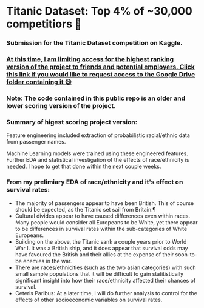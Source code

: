 # Titanic Dataset: Top 4% of ~30,000 competitiors 🥇

### Submission for the Titanic Dataset competition on Kaggle. 

### [At this time, I am limiting access for the highest ranking version of the project to friends and potential employers. Click this link if you would like to request access to the Google Drive folder containing it :smile:](https://drive.google.com/file/d/1D44rR_IH60kL4PmiVxaADlzzcBD65fAv/view?usp=sharing)

### Note: The code contained in this public repo is an older and lower scoring version of the project.



### Summary of higest scoring project version:

Feature engineering included extraction of probabilistic racial/ethnic data from passenger names.  

Machine Learning models were trained using these engineered features. Further EDA and statistical investigation of the effects of race/ethnicity is needed. I hope to get that done within the next couple weeks. 

### From my prelimiary EDA of race/ethnicity and it's effect on survival rates:

- The majority of passengers appear to have been British. This of course should be expected, as the Titanic set sail from Britain.¶
- Cultural divides appear to have caused differences even within races. Many people would consider all Europeans to be White, yet there appear to be differences in survival rates within the sub-categories of White Europeans.
- Building on the above, the Titanic sank a couple years prior to World War I. It was a British ship, and it does appear that survival odds may have favoured the British and their allies at the expense of their soon-to-be enemies in the war.
- There are races/ethnicities (such as the two asian categories) with such small sample populations that it will be difficult to gain statitistically significant insight into how their race/ethnicity affected their chances of survival.
- Ceteris Paribus: At a later time, I will do further analysis to control for the effects of other socioeconomic variables on survival rates.
